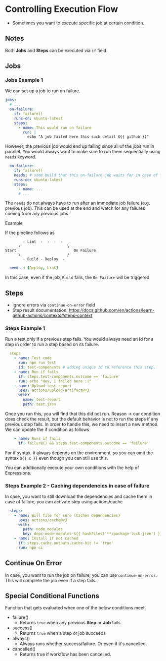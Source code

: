 # Controlling Execution Flow
- Sometimes you want to execute specific job at certain condition.

## Notes
Both **Jobs** and **Steps** can be executed via `if` field.

## Jobs

### Jobs Example 1
We can set up a job to run on failure.
```yml
jobs:
  # ...
  on-failure:
    if: failure()
    runs-on: ubuntu-latest
    steps:
      - name: This would run on failure
        run: |
          echo "A job failed here this such detail ${{ github }}"
```
However, the previous job would end up failing since all of the jobs run in parallel. You would always want to make sure to run them sequentially using `needs` keyword.

```yml
  on-failure:
    if: failure()
    needs: # some build that this on-failure job waits for in case of failure.
    runs-on: ubuntu-latest
    steps:
      - name: ...
      # ...
```

The `needs` do not always have to run after an immediate job failure (e.g. previous job). This can be used at the end and watch for any failures coming from any previous jobs.

Example

If the pipeline follows as

```
        - Lint  -  -  -  - 
      /                     \
Start                          On Failure
      \                     /
        - Build - Deploy  - 
```

```yml
  needs : [Deploy, Lint]
```

In this case, even if the job, `Build` fails, the `On Failure` will be triggered.


## Steps
- Ignore errors via `continue-on-error` field
- Step result documentation: https://docs.github.com/en/actions/learn-github-actions/contexts#steps-context

### Steps Example 1
Run a test only if a previous step fails. You would always need an id for a step in order to run a step based on its failure.

```yml
  steps
    - name: Test code
      run: npm run test
      id: test-components # adding unique id to reference this step.
    - name: Run if fails
      if: steps.test-components.outcome == 'failure'
      run: echo "Hey, I failed here :("
    - name: Upload test report
      uses: actions/upload-artifact@v3
      with:
        name: test-report
        path: test.json
```

Once you run this, you will find that this did not run. Reason -> our condition does check the result, but the default behavior is not to run the steps if any previous step fails. In order to handle this, we need to insert a new method. We can update the if condition as follows

```yml
    - name: Runs if fails
      if: failure() && steps.test-components.outcome == 'failure'
```

For if syntax, it always depends on the environment, so you can omit the syntax `${{ x }}` even though you can still use this.

You can additionally execute your own conditions with the help of Expressions.

### Steps Example 2 - Caching dependencies in case of failure

In case, you want to still download the dependencies and cache them in case of failure, you can activate step using actions/cache

```yml
  steps:
    - name: Will file for sure (Caches dependencies)
      uses: actions/cache@v3
      with:
        path: node_modules
        key: deps-node-modules-${{ hashFiles('**/package-lock.json') }}
    - name: Install if not cached
      if: steps.cache.outputs.cache-hit != 'true'
      run: npm ci
```

## Continue On Error

In case, you want to run the job on failure, you can use `continue-on-error`. This will complete the job even if a step fails. 

## Special Conditional Functions

Function that gets evaluated when one of the below conditions meet.

- failure()
  - Returns `true` when any previous **Step** or **Job** fails
- success()
  - Returns `true` when a step or job succeeds
- always()
  - Always runs whether success/failure. Or even if it's cancelled.
- cancelled()
  - Returns true if workflow has been cancelled.

